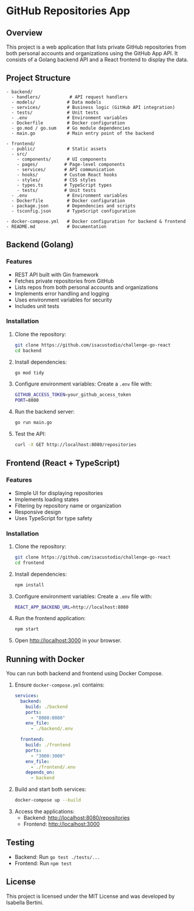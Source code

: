# GitHub Repositories App

## Overview
This project is a web application that lists private GitHub repositories from both personal accounts and organizations using the GitHub App API. It consists of a Golang backend API and a React frontend to display the data.

## Project Structure
```
- backend/
  - handlers/           # API request handlers
  - models/            # Data models
  - services/          # Business logic (GitHub API integration)
  - tests/             # Unit tests
  - .env               # Environment variables
  - Dockerfile         # Docker configuration
  - go.mod / go.sum    # Go module dependencies
  - main.go            # Main entry point of the backend

- frontend/
  - public/            # Static assets
  - src/
    - components/      # UI components
    - pages/          # Page-level components
    - services/       # API communication
    - hooks/          # Custom React hooks
    - styles/         # CSS styles
    - types.ts        # TypeScript types
    - tests/          # Unit tests
  - .env               # Environment variables
  - Dockerfile         # Docker configuration
  - package.json       # Dependencies and scripts
  - tsconfig.json      # TypeScript configuration

- docker-compose.yml   # Docker configuration for backend & frontend
- README.md            # Documentation
```

## Backend (Golang)
### Features
- REST API built with Gin framework
- Fetches private repositories from GitHub
- Lists repos from both personal accounts and organizations
- Implements error handling and logging
- Uses environment variables for security
- Includes unit tests

### Installation
1. Clone the repository:
   ```sh
   git clone https://github.com/isacustodio/challenge-go-react
   cd backend
   ```
2. Install dependencies:
   ```sh
   go mod tidy
   ```
3. Configure environment variables:
   Create a `.env` file with:
   ```sh
   GITHUB_ACCESS_TOKEN=your_github_access_token
   PORT=8080
   ```
4. Run the backend server:
   ```sh
   go run main.go
   ```
5. Test the API:
   ```sh
   curl -X GET http://localhost:8080/repositories
   ```

## Frontend (React + TypeScript)
### Features
- Simple UI for displaying repositories
- Implements loading states
- Filtering by repository name or organization
- Responsive design
- Uses TypeScript for type safety

### Installation
1. Clone the repository:
   ```sh
   git clone https://github.com/isacustodio/challenge-go-react
   cd frontend
   ```
2. Install dependencies:
   ```sh
   npm install
   ```
3. Configure environment variables:
   Create a `.env` file with:
   ```sh
   REACT_APP_BACKEND_URL=http://localhost:8080
   ```
4. Run the frontend application:
   ```sh
   npm start
   ```
5. Open [http://localhost:3000](http://localhost:3000) in your browser.

## Running with Docker
You can run both backend and frontend using Docker Compose.

1. Ensure `docker-compose.yml` contains:
   ```yaml
   services:
     backend:
       build: ./backend
       ports:
         - "8080:8080"
       env_file:
         - ./backend/.env

     frontend:
       build: ./frontend
       ports:
         - "3000:3000"
       env_file:
         - ./frontend/.env
       depends_on:
         - backend
   ```
2. Build and start both services:
   ```sh
   docker-compose up --build
   ```
3. Access the applications:
   - Backend: [http://localhost:8080/repositories](http://localhost:8080/repositories)
   - Frontend: [http://localhost:3000](http://localhost:3000)

## Testing
- Backend: Run `go test ./tests/...`
- Frontend: Run `npm test`

## License
This project is licensed under the MIT License and was developed by Isabella Bertini.

